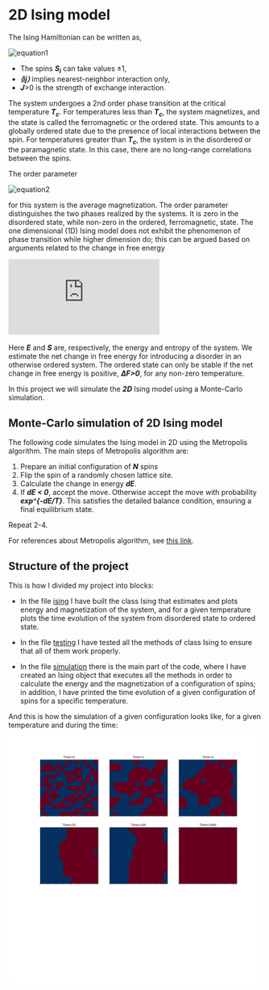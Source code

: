 # 2D Ising model

The Ising Hamiltonian can be written as, 

![equation1](https://latex.codecogs.com/gif.latex?H&space;=&space;-J\sum_{\left&space;\langle&space;ij&space;\right&space;\rangle}S_{i}S_{j})
- The spins ***S<sub>i*** can take values ±1,  
- ***⟨ij⟩*** implies nearest-neighbor interaction only,  
- ***J***>0 is the strength of exchange interaction.  

The system undergoes a 2nd order phase transition at the critical temperature ***T<sub>c***. For temperatures less than ***T<sub>c***, the system magnetizes, and the state is called the ferromagnetic or the ordered state. This amounts to a globally ordered state due to the presence of local interactions between the spin. For temperatures greater than ***T<sub>c***, the system is in the disordered or the paramagnetic state. In this case, there are no long-range correlations between the spins.  

The order parameter 

![equation2](https://latex.codecogs.com/gif.latex?m&space;=&space;\frac{\left&space;\langle&space;S&space;\right&space;\rangle}{N}) 

for this system is the average magnetization. The order parameter distinguishes the two phases realized by the systems. It is zero in the disordered state, while non-zero in the ordered, ferromagnetic, state.
The one dimensional (1D) Ising model does not exhibit the phenomenon of phase transition while higher dimension do; this can be argued based on arguments related to the change in free energy 

![equation3](https://latex.codecogs.com/gif.latex?F&space;=&space;E&space;-&space;TS)

 Here ***E*** and ***S*** are, respectively, the energy and entropy of the system. We estimate the net change in free energy for introducing a disorder in an otherwise ordered system. The ordered state can only be stable if the net change in free energy is positive, ***ΔF>0***, for any non-zero temperature.

In this project we will simulate the ***2D*** Ising model using a Monte-Carlo simulation.

## Monte-Carlo simulation of 2D Ising model

The following code simulates the Ising model in 2D using the Metropolis algorithm. The main steps of Metropolis algorithm are:

1. Prepare an initial configuration of ***N*** spins  
2. Flip the spin of a randomly chosen lattice site.  
3. Calculate the change in energy ***dE***.  
4. If ***dE < 0***, accept the move. Otherwise accept the move with probability ***exp^{-dE/T}***. This satisfies the detailed balance condition, ensuring a final equilibrium state.  

Repeat 2-4. 

For references about Metropolis algorithm, see [this link](https://www.asc.ohio-state.edu/braaten.1/statphys/Ising_MatLab.pdf).

## Structure of the project

This is how I divided my project into blocks:

- In the file [ising](https://github.com/JonathanFrassineti/Software-Project/blob/master/ising.py) I have built the class Ising that estimates and plots energy and magnetization of the system, and for a given temperature plots the time evolution of the system from disordered state to ordered state.  

- In the file [testing](https://github.com/JonathanFrassineti/Software-Project/blob/master/testing.py) I have tested all the methods of class Ising to ensure that all of them work properly.

- In the file [simulation](https://github.com/JonathanFrassineti/Software-Project/blob/master/simulation.py) there is the main part of the code, where I have created an Ising object that executes all the methods in order to calculate the energy and the magnetization of a configuration of spins; in addition, I have printed the time evolution of a given configuration of spins for a specific temperature.

And this is how the simulation of a given configuration looks like, for a given temperature and during the time: ![config](./images/configPlot.png)


